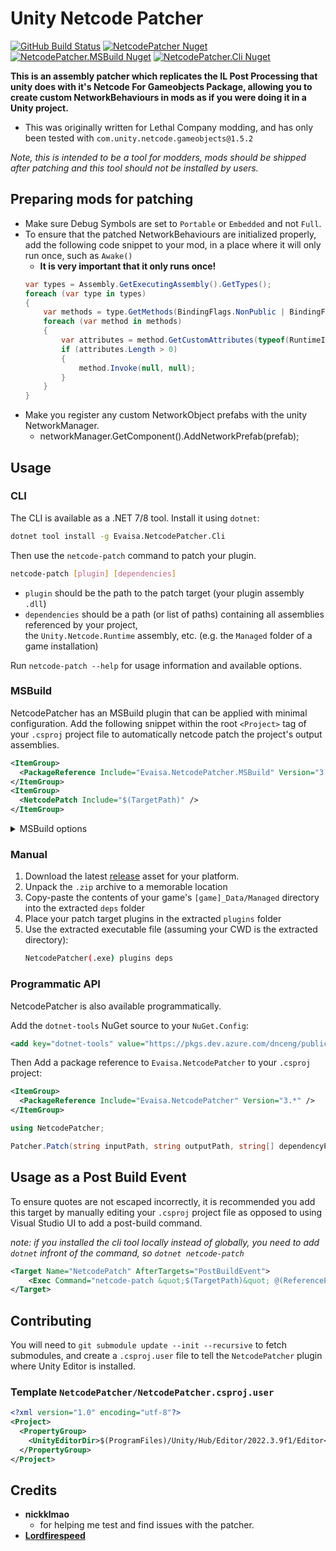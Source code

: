# Unity Netcode Patcher

[![GitHub Build Status](https://img.shields.io/github/actions/workflow/status/EvaisaDev/UnityNetcodePatcher/build.yml?style=for-the-badge&logo=github)](https://github.com/EvaisaDev/UnityNetcodePatcher/actions/workflows/build.yml)
[![NetcodePatcher Nuget](https://img.shields.io/nuget/v/evaisa.netcodepatcher?style=for-the-badge&logo=nuget&label=Netcode%20Patcher)](https://www.nuget.org/packages/Evaisa.NetcodePatcher)
[![NetcodePatcher.MSBuild Nuget](https://img.shields.io/nuget/v/evaisa.netcodepatcher.cli?style=for-the-badge&logo=nuget&label=CLI)](https://www.nuget.org/packages/Evaisa.NetcodePatcher.Cli)
[![NetcodePatcher.Cli Nuget](https://img.shields.io/nuget/v/evaisa.netcodepatcher.msbuild?style=for-the-badge&logo=nuget&label=MSBuild)](https://www.nuget.org/packages/Evaisa.NetcodePatcher.MSBuild)


**This is an assembly patcher which replicates the IL Post Processing that unity does with it's Netcode For Gameobjects Package, allowing you to create custom NetworkBehaviours in mods as if you were doing it in a Unity project.**

- This was originally written for Lethal Company modding, and has only been tested with `com.unity.netcode.gameobjects@1.5.2`
  
*Note, this is intended to be a tool for modders, mods should be shipped after patching and this tool should not be installed by users.*

## Preparing mods for patching
- Make sure Debug Symbols are set to `Portable` or `Embedded` and not `Full`.
- To ensure that the patched NetworkBehaviours are initialized properly, add the following code snippet to your mod, in a place where it will only run once, such as `Awake()`
	- **It is very important that it only runs once!**
	```cs
	var types = Assembly.GetExecutingAssembly().GetTypes();
	foreach (var type in types)
	{
	    var methods = type.GetMethods(BindingFlags.NonPublic | BindingFlags.Instance | BindingFlags.Static);
	    foreach (var method in methods)
	    {
	        var attributes = method.GetCustomAttributes(typeof(RuntimeInitializeOnLoadMethodAttribute), false);
	        if (attributes.Length > 0)
	        {
	            method.Invoke(null, null);
	        }
	    }
	}
	```
 - Make you register any custom NetworkObject prefabs with the unity NetworkManager.
	- networkManager.GetComponent<NetworkManager>().AddNetworkPrefab(prefab);

## Usage

### CLI

The CLI is available as a .NET 7/8 tool. Install it using `dotnet`:

```bash
dotnet tool install -g Evaisa.NetcodePatcher.Cli
```

Then use the `netcode-patch` command to patch your plugin. 

```bash
netcode-patch [plugin] [dependencies]
```

- `plugin` should be the path to the patch target (your plugin assembly `.dll`)
- `dependencies` should be a path (or list of paths) containing all assemblies referenced by your project,  
   the `Unity.Netcode.Runtime` assembly, etc. (e.g. the `Managed` folder of a game installation)

Run `netcode-patch --help` for usage information and available options.

### MSBuild

NetcodePatcher has an MSBuild plugin that can be applied with minimal configuration. 
Add the following snippet within the root `<Project>` tag of your `.csproj` project file 
to automatically netcode patch the project's output assemblies. 

```xml
<ItemGroup>
  <PackageReference Include="Evaisa.NetcodePatcher.MSBuild" Version="3.*" PrivateAssets="all" />
</ItemGroup>
<ItemGroup>
  <NetcodePatch Include="$(TargetPath)" />
</ItemGroup>
```

<details>
<summary>MSBuild options</summary>

```xml
<Project>
  <PropertyGroup>
    // Output to `[assembly]_patched.dll` instead of renaming original assembly
    <NetcodePatcherNoOverwrite>true</NetcodePatcherNoOverwrite>
    // Don't publicize in parallel 
    <NetcodePatcherDisableParallel>true</NetcodePatcherDisableParallel> 
  </PropertyGroup>

  <ItemGroup>
    <NetcodePatch Include="$(TargetPath)">
      // Override patched output path 
      <OutputPath>./bin/foo/bar</OutputPath>
    </NetcodePatch>
  </ItemGroup>
</Project>
```

</details>

### Manual

1. Download the latest [release](https://github.com/EvaisaDev/UnityNetcodePatcher/releases) asset for your platform.
2. Unpack the `.zip` archive to a memorable location
3. Copy-paste the contents of your game's `[game]_Data/Managed` directory into the extracted `deps` folder
4. Place your patch target plugins in the extracted `plugins` folder
5. Use the extracted executable file (assuming your CWD is the extracted directory):
   ```bash
   NetcodePatcher(.exe) plugins deps 
   ```

### Programmatic API

NetcodePatcher is also available programmatically. 

Add the `dotnet-tools` NuGet source to your `NuGet.Config`:
```xml
<add key="dotnet-tools" value="https://pkgs.dev.azure.com/dnceng/public/_packaging/dotnet-tools/nuget/v3/index.json" />
```

Then Add a package reference to 
`Evaisa.NetcodePatcher` to your `.csproj` project:

```xml
<ItemGroup>
  <PackageReference Include="Evaisa.NetcodePatcher" Version="3.*" />
</ItemGroup>
```

```csharp
using NetcodePatcher;

Patcher.Patch(string inputPath, string outputPath, string[] dependencyPaths);
```

## Usage as a Post Build Event

To ensure quotes are not escaped incorrectly, it is recommended you add this target by manually editing
your `.csproj` project file as opposed to using Visual Studio UI to add a post-build command.

*note: if you installed the cli tool locally instead of globally, you need to add `dotnet` infront of the command, so `dotnet netcode-patch`*

```xml
<Target Name="NetcodePatch" AfterTargets="PostBuildEvent">
    <Exec Command="netcode-patch &quot;$(TargetPath)&quot; @(ReferencePathWithRefAssemblies->'&quot;%(Identity)&quot;', ' ')"/>
</Target>
```

## Contributing 

You will need to `git submodule update --init --recursive` to fetch submodules, 
and create a `.csproj.user` file to tell the `NetcodePatcher` plugin where Unity Editor is installed.

### Template `NetcodePatcher/NetcodePatcher.csproj.user`

```xml
<?xml version="1.0" encoding="utf-8"?>
<Project>
  <PropertyGroup>
    <UnityEditorDir>$(ProgramFiles)/Unity/Hub/Editor/2022.3.9f1/Editor</UnityEditorDir>
  </PropertyGroup>
</Project>
```

## Credits

- **nickklmao** 
	- for helping me test and find issues with the patcher.
- **[Lordfirespeed](https://github.com/Lordfirespeed)**

